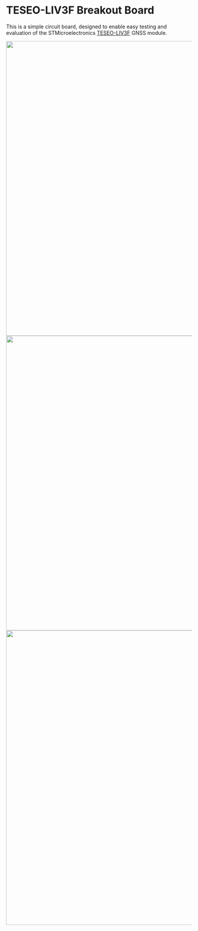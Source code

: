 # TESEO-LIV3F Breakout Board

This is a simple circuit board, designed to enable easy testing and evaluation of the STMicroelectronics [TESEO-LIV3F][db4cd872] GNSS module.

  [db4cd872]: https://www.st.com/en/positioning/teseo-liv3f.html "teseo-liv3f"

<img width="800" src="https://user-images.githubusercontent.com/15846193/63839797-398c3e80-c980-11e9-9a6c-3462621e9420.png" />
<img width="800" src="https://user-images.githubusercontent.com/15846193/63839881-650f2900-c980-11e9-80e8-0dbbf0d74fbd.png" />
<img width="800" src="https://user-images.githubusercontent.com/15846193/63839843-532d8600-c980-11e9-977b-553d73ab70f3.png" />
